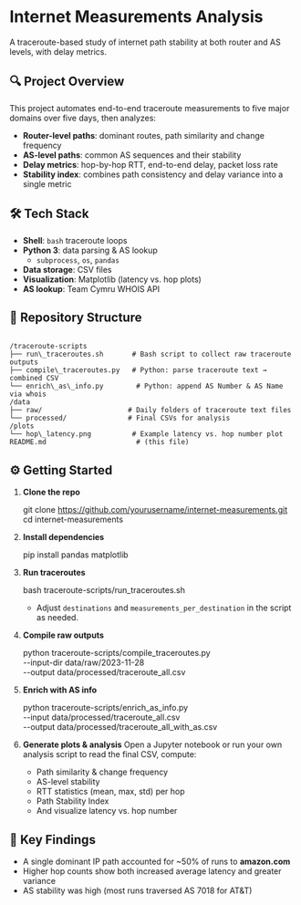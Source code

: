 
# Internet Measurements Analysis

A traceroute-based study of internet path stability at both router and AS levels, with delay metrics.

## 🔍 Project Overview
This project automates end-to-end traceroute measurements to five major domains over five days, then analyzes:
- **Router-level paths**: dominant routes, path similarity and change frequency  
- **AS-level paths**: common AS sequences and their stability  
- **Delay metrics**: hop-by-hop RTT, end-to-end delay, packet loss rate  
- **Stability index**: combines path consistency and delay variance into a single metric

## 🛠 Tech Stack
- **Shell**: `bash` traceroute loops  
- **Python 3**: data parsing & AS lookup  
  - `subprocess`, `os`, `pandas`  
- **Data storage**: CSV files  
- **Visualization**: Matplotlib (latency vs. hop plots)  
- **AS lookup**: Team Cymru WHOIS API  

## 📁 Repository Structure
```

/traceroute-scripts
├── run\_traceroutes.sh       # Bash script to collect raw traceroute outputs
├── compile\_traceroutes.py   # Python: parse traceroute text → combined CSV
└── enrich\_as\_info.py        # Python: append AS Number & AS Name via whois
/data
├── raw/                     # Daily folders of traceroute text files
└── processed/               # Final CSVs for analysis
/plots
└── hop\_latency.png          # Example latency vs. hop number plot
README.md                      # (this file)

````

## ⚙️ Getting Started

1. **Clone the repo**  
   
   git clone https://github.com/yourusername/internet-measurements.git
   cd internet-measurements


2. **Install dependencies**


   pip install pandas matplotlib
  

3. **Run traceroutes**

 
   bash traceroute-scripts/run_traceroutes.sh
   

   * Adjust `destinations` and `measurements_per_destination` in the script as needed.

4. **Compile raw outputs**

  
   python traceroute-scripts/compile_traceroutes.py \
     --input-dir data/raw/2023-11-28 \
     --output data/processed/traceroute_all.csv


5. **Enrich with AS info**

 
   python traceroute-scripts/enrich_as_info.py \
     --input data/processed/traceroute_all.csv \
     --output data/processed/traceroute_all_with_as.csv


6. **Generate plots & analysis**
   Open a Jupyter notebook or run your own analysis script to read the final CSV, compute:

   * Path similarity & change frequency
   * AS-level stability
   * RTT statistics (mean, max, std) per hop
   * Path Stability Index
   * And visualize latency vs. hop number

## 🎯 Key Findings

* A single dominant IP path accounted for \~50% of runs to **amazon.com**
* Higher hop counts show both increased average latency and greater variance
* AS stability was high (most runs traversed AS 7018 for AT\&T)







